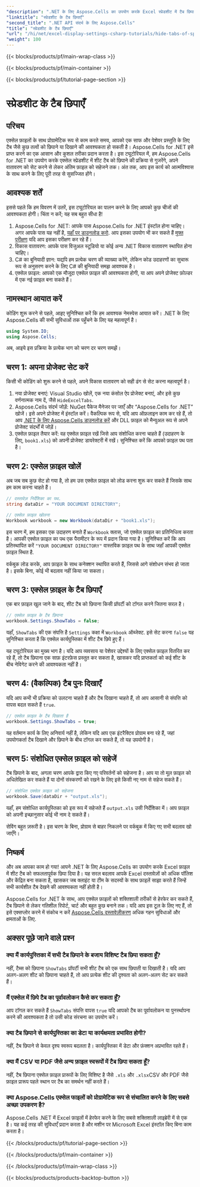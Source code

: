 ```yaml
---
"description": ".NET के लिए Aspose.Cells का उपयोग करके Excel स्प्रेडशीट में टैब छिपाएँ। कुछ सरल चरणों में प्रोग्रामेटिक रूप से शीट टैब छिपाने और दिखाने का तरीका जानें।"
"linktitle": "स्प्रेडशीट के टैब छिपाएँ"
"second_title": ".NET API संदर्भ के लिए Aspose.Cells"
"title": "स्प्रेडशीट के टैब छिपाएँ"
"url": "/hi/net/excel-display-settings-csharp-tutorials/hide-tabs-of-spreadsheet/"
"weight": 100
---
```


{{< blocks/products/pf/main-wrap-class >}}

{{< blocks/products/pf/main-container >}}

{{< blocks/products/pf/tutorial-page-section >}}

# स्प्रेडशीट के टैब छिपाएँ

## परिचय

एक्सेल फ़ाइलों के साथ प्रोग्रामेटिक रूप से काम करते समय, आपको एक साफ और पेशेवर प्रस्तुति के लिए टैब जैसे कुछ तत्वों को छिपाने या दिखाने की आवश्यकता हो सकती है। Aspose.Cells for .NET इसे प्राप्त करने का एक आसान और कुशल तरीका प्रदान करता है। इस ट्यूटोरियल में, हम Aspose.Cells for .NET का उपयोग करके एक्सेल स्प्रेडशीट में शीट टैब को छिपाने की प्रक्रिया से गुजरेंगे, अपने वातावरण को सेट करने से लेकर अंतिम फ़ाइल को सहेजने तक। अंत तक, आप इस कार्य को आत्मविश्वास के साथ करने के लिए पूरी तरह से सुसज्जित होंगे।

## आवश्यक शर्तें

इससे पहले कि हम विवरण में उतरें, इस ट्यूटोरियल का पालन करने के लिए आपको कुछ चीजों की आवश्यकता होगी। चिंता न करें; यह सब बहुत सीधा है!

1. Aspose.Cells for .NET: आपके पास Aspose.Cells for .NET इंस्टॉल होना चाहिए। अगर आपके पास यह नहीं है, [यहाँ पर डाउनलोड करो](https://releases.aspose.com/cells/net/). आप इसका उपयोग भी कर सकते हैं [मुफ्त परीक्षण](https://releases.aspose.com/) यदि आप इसका परीक्षण कर रहे हैं।
2. विकास वातावरण: आपके पास विजुअल स्टूडियो या कोई अन्य .NET विकास वातावरण स्थापित होना चाहिए।
3. C# का बुनियादी ज्ञान: यद्यपि हम प्रत्येक चरण की व्याख्या करेंगे, लेकिन कोड उदाहरणों का सुचारू रूप से अनुसरण करने के लिए C# की बुनियादी समझ आवश्यक है।
4. एक्सेल फ़ाइल: आपको एक मौजूदा एक्सेल फ़ाइल की आवश्यकता होगी, या आप अपने प्रोजेक्ट फ़ोल्डर में एक नई फ़ाइल बना सकते हैं।

## नामस्थान आयात करें

कोडिंग शुरू करने से पहले, आइए सुनिश्चित करें कि हम आवश्यक नेमस्पेस आयात करें। .NET के लिए Aspose.Cells की सभी सुविधाओं तक पहुँचने के लिए यह महत्वपूर्ण है।

```csharp
using System.IO;
using Aspose.Cells;
```

अब, आइये इस प्रक्रिया के प्रत्येक भाग को चरण दर चरण समझें।

## चरण 1: अपना प्रोजेक्ट सेट करें

किसी भी कोडिंग को शुरू करने से पहले, अपने विकास वातावरण को सही ढंग से सेट करना महत्वपूर्ण है।

1. नया प्रोजेक्ट बनाएं: Visual Studio खोलें, एक नया कंसोल ऐप प्रोजेक्ट बनाएं, और इसे कुछ वर्णनात्मक नाम दें, जैसे `HideExcelTabs`.
2. Aspose.Cells संदर्भ जोड़ें: NuGet पैकेज मैनेजर पर जाएँ और “Aspose.Cells for .NET” खोजें। इसे अपने प्रोजेक्ट में इंस्टॉल करें।
वैकल्पिक रूप से, यदि आप ऑफ़लाइन काम कर रहे हैं, तो आप [.NET के लिए Aspose.Cells डाउनलोड करें](https://releases.aspose.com/cells/net/) और DLL फ़ाइल को मैन्युअल रूप से अपने प्रोजेक्ट संदर्भों में जोड़ें।
3. एक्सेल फ़ाइल तैयार करें: वह एक्सेल फ़ाइल रखें जिसे आप संशोधित करना चाहते हैं (उदाहरण के लिए, `book1.xls`) को अपनी प्रोजेक्ट डायरेक्टरी में रखें। सुनिश्चित करें कि आपको फ़ाइल पथ पता है।

## चरण 2: एक्सेल फ़ाइल खोलें

अब जब सब कुछ सेट हो गया है, तो हम उस एक्सेल फ़ाइल को लोड करना शुरू कर सकते हैं जिसके साथ हम काम करना चाहते हैं।

```csharp
// दस्तावेज़ निर्देशिका का पथ.
string dataDir = "YOUR DOCUMENT DIRECTORY";

// एक्सेल फ़ाइल खोलना
Workbook workbook = new Workbook(dataDir + "book1.xls");
```

इस चरण में, हम इसका एक उदाहरण बनाते हैं `Workbook` क्लास, जो एक्सेल फ़ाइल का प्रतिनिधित्व करता है। आपकी एक्सेल फ़ाइल का पथ एक पैरामीटर के रूप में प्रदान किया गया है। सुनिश्चित करें कि आप प्रतिस्थापित करें `"YOUR DOCUMENT DIRECTORY"` वास्तविक फ़ाइल पथ के साथ जहाँ आपकी एक्सेल फ़ाइल स्थित है.

वर्कबुक लोड करके, आप फ़ाइल के साथ कनेक्शन स्थापित करते हैं, जिससे आगे संशोधन संभव हो जाता है। इसके बिना, कोई भी बदलाव नहीं किया जा सकता।

## चरण 3: एक्सेल फ़ाइल के टैब छिपाएँ

एक बार फ़ाइल खुल जाने के बाद, शीट टैब को छिपाना किसी प्रॉपर्टी को टॉगल करने जितना सरल है।

```csharp
// एक्सेल फ़ाइल के टैब छिपाना
workbook.Settings.ShowTabs = false;
```

यहाँ, `ShowTabs` की एक संपत्ति है `Settings` कक्षा में `Workbook` ऑब्जेक्ट. इसे सेट करना `false` यह सुनिश्चित करता है कि एक्सेल कार्यपुस्तिका में शीट टैब छिपे हुए हैं।

यह ट्यूटोरियल का मुख्य भाग है। यदि आप व्यवसाय या पेशेवर उद्देश्यों के लिए एक्सेल फ़ाइल वितरित कर रहे हैं, तो टैब छिपाना एक साफ़ इंटरफ़ेस प्रस्तुत कर सकता है, खासकर यदि प्राप्तकर्ता को कई शीट के बीच नेविगेट करने की आवश्यकता नहीं है।

## चरण 4: (वैकल्पिक) टैब पुनः दिखाएँ

यदि आप कभी भी प्रक्रिया को उलटना चाहते हैं और टैब दिखाना चाहते हैं, तो आप आसानी से संपत्ति को वापस बदल सकते हैं `true`.

```csharp
// एक्सेल फ़ाइल के टैब दिखाता है
workbook.Settings.ShowTabs = true;
```

यह वर्तमान कार्य के लिए अनिवार्य नहीं है, लेकिन यदि आप एक इंटरैक्टिव प्रोग्राम बना रहे हैं, जहां उपयोगकर्ता टैब दिखाने और छिपाने के बीच टॉगल कर सकते हैं, तो यह उपयोगी है।

## चरण 5: संशोधित एक्सेल फ़ाइल को सहेजें

टैब छिपाने के बाद, अगला चरण आपके द्वारा किए गए परिवर्तनों को सहेजना है। आप या तो मूल फ़ाइल को अधिलेखित कर सकते हैं या दोनों संस्करणों को रखने के लिए इसे किसी नए नाम से सहेज सकते हैं।

```csharp
// संशोधित एक्सेल फ़ाइल को सहेजना
workbook.Save(dataDir + "output.xls");
```

यहाँ, हम संशोधित कार्यपुस्तिका को इस रूप में सहेजते हैं `output.xls` उसी निर्देशिका में। आप फ़ाइल को अपनी इच्छानुसार कोई भी नाम दे सकते हैं।

सेविंग बहुत ज़रूरी है। इस चरण के बिना, प्रोग्राम से बाहर निकलने पर वर्कबुक में किए गए सभी बदलाव खो जाएँगे।

## निष्कर्ष

और अब आपका काम हो गया! आपने .NET के लिए Aspose.Cells का उपयोग करके Excel फ़ाइल में शीट टैब को सफलतापूर्वक छिपा दिया है। यह सरल बदलाव आपके Excel दस्तावेज़ों को अधिक पॉलिश और केंद्रित बना सकता है, खासकर जब क्लाइंट या टीम के सदस्यों के साथ फ़ाइलें साझा करते हैं जिन्हें सभी कार्यशील टैब देखने की आवश्यकता नहीं होती है।

Aspose.Cells for .NET के साथ, आप एक्सेल फ़ाइलों को शक्तिशाली तरीकों से हेरफेर कर सकते हैं, टैब छिपाने से लेकर गतिशील रिपोर्ट, चार्ट और बहुत कुछ बनाने तक। यदि आप इस टूल के लिए नए हैं, तो इसे एक्सप्लोर करने में संकोच न करें [Aspose.Cells दस्तावेज़ीकरण](https://reference.aspose.com/cells/net/) अधिक गहन सुविधाओं और क्षमताओं के लिए.

## अक्सर पूछे जाने वाले प्रश्न

### क्या मैं कार्यपुस्तिका में सभी टैब छिपाने के बजाय विशिष्ट टैब छिपा सकता हूँ?  
नहीं, टैब्स को छिपाना `ShowTabs` प्रॉपर्टी सभी शीट टैब को एक साथ छिपाती या दिखाती है। यदि आप अलग-अलग शीट को छिपाना चाहते हैं, तो आप प्रत्येक शीट की दृश्यता को अलग-अलग सेट कर सकते हैं।

### मैं एक्सेल में छिपे टैब का पूर्वावलोकन कैसे कर सकता हूँ?  
आप टॉगल कर सकते हैं `ShowTabs` संपत्ति वापस `true` यदि आपको टैब का पूर्वावलोकन या पुनर्स्थापना करने की आवश्यकता है तो उसी कोड संरचना का उपयोग करें।

### क्या टैब छिपाने से कार्यपुस्तिका का डेटा या कार्यक्षमता प्रभावित होगी?  
नहीं, टैब छिपाने से केवल दृश्य स्वरूप बदलता है। कार्यपुस्तिका में डेटा और फ़ंक्शन अप्रभावित रहते हैं।

### क्या मैं CSV या PDF जैसे अन्य फ़ाइल स्वरूपों में टैब छिपा सकता हूँ?  
नहीं, टैब छिपाना एक्सेल फ़ाइल प्रारूपों के लिए विशिष्ट है जैसे `.xls` और `.xlsx`CSV और PDF जैसे फ़ाइल प्रारूप पहले स्थान पर टैब का समर्थन नहीं करते हैं।

### क्या Aspose.Cells एक्सेल फाइलों को प्रोग्रामेटिक रूप से संचालित करने के लिए सबसे अच्छा उपकरण है?  
Aspose.Cells .NET में Excel फ़ाइलों में हेरफेर करने के लिए सबसे शक्तिशाली लाइब्रेरी में से एक है। यह कई तरह की सुविधाएँ प्रदान करता है और मशीन पर Microsoft Excel इंस्टॉल किए बिना काम करता है।

{{< /blocks/products/pf/tutorial-page-section >}}

{{< /blocks/products/pf/main-container >}}

{{< /blocks/products/pf/main-wrap-class >}}

{{< blocks/products/products-backtop-button >}}